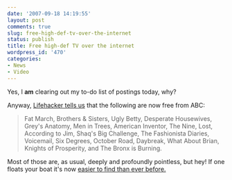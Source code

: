 ```yaml
---
date: '2007-09-18 14:19:55'
layout: post
comments: true
slug: free-high-def-tv-over-the-internet
status: publish
title: Free high-def TV over the internet
wordpress_id: '470'
categories:
- News
- Video
---
```


Yes, I **am** clearing out my to-do list of postings today, why?

Anyway, [Lifehacker tells us](http://lifehacker.com/software/television/abc-streams-full+length-episodes-in-high-def-287561.php) that the following are now free from ABC:


> Fat March, Brothers & Sisters, Ugly Betty, Desperate Housewives, Grey's Anatomy, Men in Trees, American Inventor, The Nine, Lost, According to Jim, Shaq's Big Challenge, The Fashionista Diaries, Voicemail, Six Degrees, October Road, Daybreak, What About Brian, Knights of Prosperity, and The Bronx is Burning.


Most of those are, as usual, deeply and profoundly pointless, but hey! If one floats your boat it's now [easier to find than ever before.](http://lifehacker.com/software/television/abc-streams-full+length-episodes-in-high-def-287561.php)
